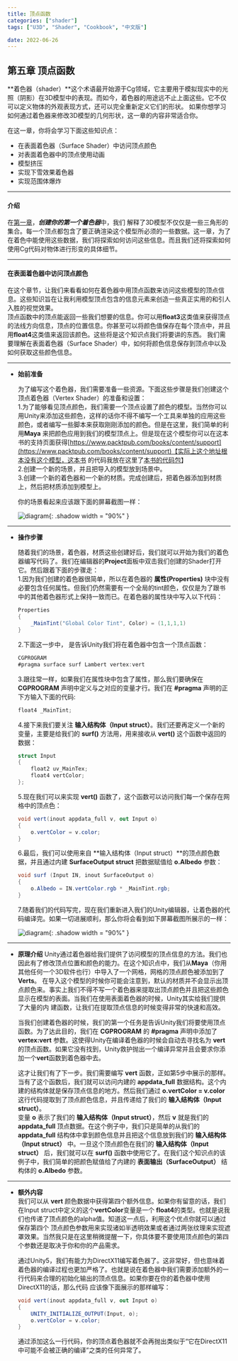 ```yaml
---
title: 顶点函数
categories: ["shader"]
tags: ["U3D", "Shader", "Cookbook", "中文版"]

date: 2022-06-26
---
```


## 第五章 顶点函数  

**着色器（shader）**这个术语最开始源于Cg领域，它主要用于模拟现实中的光照（阴影）在3D模型中的表现。而如今，着色器的用途远不止上面这些。它不仅可以定义物体的外观表现方式，还可以完全重新定义它们的形状。
如果你想学习如何通过着色器来修改3D模型的几何形状，这一章的内容非常适合你。   

在这一章，你将会学习下面这些知识点：
- 在表面着色器（Surface Shader）中访问顶点颜色
- 对表面着色器中的顶点使用动画
- 模型挤压
- 实现下雪效果着色器
- 实现范围体爆炸

*** 

#### 介绍
在[第一章](https://linkliu.github.io/game-tech-post/posts/%E7%AC%AC%E4%B8%80%E7%AB%A0.%E5%88%9B%E5%BB%BA%E4%BD%A0%E7%9A%84%E7%AC%AC%E4%B8%80%E4%B8%AA%E7%9D%80%E8%89%B2%E5%99%A8/)，***创建你的第一个着色器***中，我们
解释了3D模型不仅仅是一些三角形的集合。每一个顶点都包含了要正确渲染这个模型所必须的一些数据。这一章，为了在着色中能使用这些数据，我们将探索如何访问这些信息。而且我们还将探索如何使用Cg代码对物体进行形变的具体细节。

*** 

#### 在表面着色器中访问顶点颜色  

在这个章节，让我们来看看如何在着色器中用顶点函数来访问这些模型的顶点信息。这些知识旨在让我利用模型顶点包含的信息元素来创造一些真正实用的和引人入胜的视觉效果。  
顶点函数中的顶点能返回一些我们想要的信息。你可以用**float3**这类值来获得顶点的法线方向信息，顶点的位置信息。你甚至可以将颜色值保存在每个顶点中，并且用**float4**这类值来返回该颜色。这些将是这个知识点我们将要讲的东西。
我们需要理解在表面着色器（Surface Shader）中，如何将颜色信息保存到顶点中以及如何获取这些颜色信息。  

*** 

- **始前准备**

    为了编写这个着色器，我们需要准备一些资源。下面这些步骤是我们创建这个顶点着色器（Vertex Shader）的准备和设置：  
    1.为了能够看见顶点颜色，我们需要一个顶点设置了颜色的模型。当然你可以用Unity来添加这些颜色，这样的话你不得不编写一个工具来单独的应用这些颜色，或者编写一些脚本来获取刚刚添加的颜色。但是在这里，我们简单的利用**Maya**
    来把颜色应用到我们的模型顶点上。但是现在这个模型你可以在这本书的支持页面获得[https://www.packtpub.com/books/content/support](https://www.packtpub.com/books/content/support)【实际上这个地址根本没有这个模型，这本书
    的代码我放在这里了<a href="https://linkliu.github.io/game-tech-post/assets/codes/9781785285240_Code.zip" download>本书的代码包</a>】  
    2.创建一个新的场景，并且把导入的模型放到场景中。  
    3.创建一个新的着色器和一个新的材质。完成创建后，把着色器添加到材质上，然后把材质添加到模型上。   

    你的场景看起来应该跟下面的屏幕截图一样：  

    ![diagram](https://linkliu.github.io/game-tech-post/assets/img/shader_book/diagram58.png){:  .shadow width = "90%" }

*** 
- **操作步骤**

    随着我们的场景，着色器，材质这些创建好后，我们就可以开始为我们的着色器编写代码了。我们在编辑器的**Project**面板中双击我们创建的Shader打开它。然后跟着下面的步骤走：  
    1.因为我们创建的着色器很简单，所以在着色器的 **属性(Properties)** 块中没有必要包含任何属性。但我们仍然需要有一个全局的tint颜色，仅仅是为了跟书中的其他着色器形式上保持一致而已。在着色器的属性块中写入以下代码：  
    ``` c#
    Properties
    {
        _MainTint("Global Color Tint", Color) = (1,1,1,1)
    }
    ```
    2.下面这一步中， 是告诉Unity我们将在着色器中包含一个顶点函数：  
    ``` c#
    CGPROGRAM
    #pragma surface surf Lambert vertex:vert
    ```
    3.跟往常一样，如果我们在属性块中包含了属性，那么我们要确保在 **CGPROGRAM** 声明中定义与之对应的变量才行。我们在 **#pragma** 声明的正下方输入下面的代码:  
    ``` c#
    float4 _MainTint;
    ```
    4.接下来我们要关注 **输入结构体（Input struct）**。我们还要再定义一个新的变量，主要是给我们的 **surf()** 方法用，用来接收从 **vert()** 这个函数中返回的数据：
    ``` c#
    struct Input
    {
        float2 uv_MainTex;
        float4 vertColor;
    };
    ```
    5.现在我们可以来实现 **vert()** 函数了，这个函数可以访问我们每一个保存在网格中的顶点色：
    ``` c#
    void vert(inout appdata_full v, out Input o)
    {
        o.vertColor = v.color;
    }
    ```
    6.最后，我们可以使用来自 **输入结构体（Input struct）**的顶点颜色数据，并且通过内建 **SurfaceOutput struct** 把数据赋值给 **o.Albedo** 参数：  
    ``` c#
    void surf (Input IN, inout SurfaceOutput o)
    {
        o.Albedo = IN.vertColor.rgb * _MainTint.rgb;
    }
    ```
    7.随着我们的代码写完，现在我们重新进入我们的Unity编辑器，让着色器的代码编译完。如果一切进展顺利，那么你将会看到如下屏幕截图所展示的一样：

    ![diagram](https://linkliu.github.io/game-tech-post/assets/img/shader_book/diagram59.png){:  .shadow width = "90%" }

*** 
- **原理介绍**
    Unity通过着色器给我们提供了访问模型的顶点信息的方法。我们也因此有了修改顶点位置和颜色的能力。在这个知识点中，我们从**Maya**（你用其他任何一个3D软件也行）中导入了一个网格，网格的顶点颜色被添加到了**Verts**。
    在导入这个模型的时候你可能会注意到，默认的材质并不会显示出顶点颜色来。事实上我们不得不写一个着色器来提取出顶点颜色并且把这些颜色显示在模型的表面。当我们在使用表面着色器的时候，Unity其实给我们提供了大量的内
    建函数，让我们在提取顶点信息的时候变得非常的快速和高效。  

    当我们创建着色器的时候，我们的第一个任务是告诉Unity我们将要使用顶点函数。为了达此目的，我们在 **CGPROGRAM** 的 **#pragma** 声明中添加了 **vertex:vert** 参数。这使得Unity在编译着色器的时候会自动去寻找名为
    **vert** 的顶点函数。如果它没有找到，Unity救护抛出一个编译异常并且会要求你添加一个**vert**函数到着色器中去。  

    这才让我们有了下一步。我们需要编写 **vert** 函数，正如第5步中展示的那样。当有了这个函数后，我们就可以访问内建的 **appdata_full** 数据结构。这个内建的结构体就是保存顶点信息的地方。然后我们通过 **o.vertColor = v.color**
    这行代码提取到了顶点颜色信息，并且传递给了我们的 **输入结构体（Input struct）**。  
    变量 **o** 表示了我们的 **输入结构体（Input struct）**，然后 **v** 就是我们的 **appdata_full** 顶点数据。在这个例子中，我们只是简单的从我们的 **appdata_full** 结构体中拿到颜色信息并且把这个信息放到我们的 **输入结构体（Input struct）**
    中。一旦这个顶点颜色在我们的 **输入结构体（Input struct）** 后，我们就可以在 **surf()** 函数中使用它了。在我们这个知识点的该例子中，我们简单的把颜色赋值给了内建的 **表面输出（SurfaceOutput）** 结构体的 **o.Albedo** 参数。

*** 

- **额外内容**  
    我们可以从 **vert** 颜色数据中获得第四个额外信息。如果你有留意的话，我们在Input struct中定义的这个**vertColor**变量是一个 **float4**的类型。也就是说我们也传递了顶点颜色的alpha值。知道这一点后，利用这个优点你就可以通过保存第四个
    顶点颜色参数用来实现诸如半透明效果或者通过两张纹理来实现遮罩效果。当然我只是在这里稍微提醒一下，你具体要不要使用顶点颜色的第四个参数还是取决于你和你的产品需求。  

    通过Unity5，我们有能力为DirectX11编写着色器了。这非常好，但也意味着着色器的编译过程也更加严格了。也就是说在着色器中我们需要添加额外的一行代码来合理的初始化输出的顶点信息。如果你要在你的着色器中使用DirectX11的话，那么代码
    应该像下面展示的那样编写：  
    ``` c#
    void vert(inout appdata_full v, out Input o)
    {
        UNITY_INITIALIZE_OUTPUT(Input, o);
        o.vertColor = v.color;
    }
    ```
    通过添加这么一行代码，你的顶点着色器就不会再抛出类似于“它在DirectX11中可能不会被正确的编译”之类的任何异常了。


